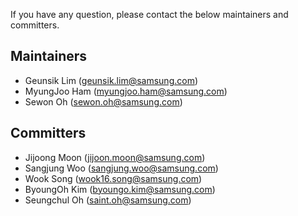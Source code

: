 If you have any question, please contact the below maintainers and committers.

## Maintainers
* Geunsik Lim (geunsik.lim@samsung.com)
* MyungJoo Ham (myungjoo.ham@samsung.com)
* Sewon Oh (sewon.oh@samsung.com)

## Committers	
* Jijoong Moon (jijoon.moon@samsung.com)
* Sangjung Woo (sangjung.woo@samsung.com)
* Wook Song (wook16.song@samsung.com)
* ByoungOh Kim (byoungo.kim@samsung.com)
* Seungchul Oh (saint.oh@samsung.com)
